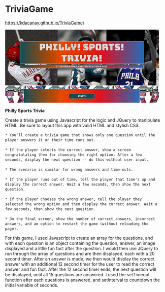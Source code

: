 # TriviaGame

https://kdacanay.github.io/TriviaGame/

<img src="assets/images/captureportfolioPhilly.png" width=500>

**Philly Sports Trivia** 

Create a trivia game using Javascript for the logic and JQuery to manipulate HTML.  Be sure to layout this app with valid HTML and stylish CSS.

    * You'll create a trivia game that shows only one question until the player answers it or their time runs out.

    * If the player selects the correct answer, show a screen congratulating them for choosing the right option. After a few seconds, display the next question -- do this without user input.

    * The scenario is similar for wrong answers and time-outs.

    * If the player runs out of time, tell the player that time's up and display the correct answer. Wait a few seconds, then show the next question.

    * If the player chooses the wrong answer, tell the player they selected the wrong option and then display the correct answer. Wait a few seconds, then show the next question.

    * On the final screen, show the number of correct answers, incorrect answers, and an option to restart the game (without reloading the page).
    
For this game, I used Javascript to create an array for the questions, and with each question is an object containing the question, answer, an image displayed and a little fun fact after the question.  I would then use JQuery to run through the array of questions and are then displayed, each with a 20 second timer.  After an answer is made, we then would display the correct answer with an additional 12 second timer for the user to read the correct answer and fun fact.  After the 12 second timer ends, the next question will be displayed, until all 15 questions are answered.  I used the setTimeout function after each questions is answered, and setInterval to countdown the initial variable of seconds.  
